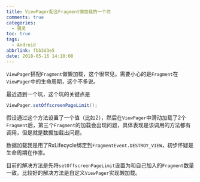 ```yaml
---
title: ViewPager配合Fragment懒加载的一个坑
comments: true
categories:
  - 骚灵
toc: true
tags:
  - Android
abbrlink: fbb3d3e5
date: 2018-05-16 14:10:08
---
```


`ViewPager`搭配`Fragment`做懒加载，这个很常见。需要小心的是`Fragment`在`ViewPager`中的生命周期，这个不多说。

最近遇到一个坑，这个坑的关键点是

```java
ViewPager.setOffscreenPageLimit();
```

假设通过这个方法设置了一个值（比如2），然后在`ViewPager`中滑动加载了2个`Fragment`后，第三个`Fragment`的加载会出现问题，具体表现是该调用的方法都有调用，但是就是数据加载出问题。

数据加载我是用了RxLifecycle绑定到`FragmentEvent.DESTROY_VIEW`，初步怀疑是生命周期在作祟。

目前的解决方法是先将`setOffscreenPageLimit`设置为和自己加入的`Fragment`数量一致。比较好的解决方法是自定义`ViewPager`实现懒加载。